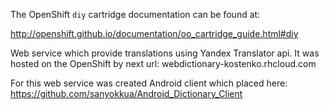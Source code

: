 The OpenShift `diy` cartridge documentation can be found at:

http://openshift.github.io/documentation/oo_cartridge_guide.html#diy

Web service which provide translations using Yandex Translator api.
It was hosted on the OpenShift by next url: webdictionary-kostenko.rhcloud.com

For this web service was created Android client which placed here: https://github.com/sanyokkua/Android_Dictionary_Client
